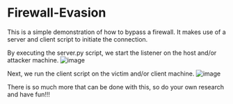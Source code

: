 # Firewall-Evasion
This is a simple demonstration of how to bypass a firewall. It makes use of a server and client script to initiate the connection. 

By executing the server.py script, we start the listener on the host and/or attacker machine.
![image](https://user-images.githubusercontent.com/101802030/184319013-25466a27-8ffc-46c7-af32-aeeb092d5a50.png)

Next, we run the client script on the victim and/or client machine.
![image](https://user-images.githubusercontent.com/101802030/184319240-29f3a486-813b-4a83-b2f1-833d4795c1dd.png)

There is so much more that can be done with this, so do your own research and have fun!!!
